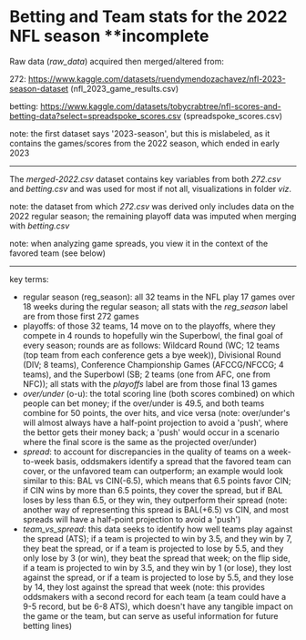 # Betting and Team stats for the 2022 NFL season **incomplete

Raw data (*raw_data*) acquired then merged/altered from: 

272: https://www.kaggle.com/datasets/ruendymendozachavez/nfl-2023-season-dataset (nfl_2023_game_results.csv)

betting: https://www.kaggle.com/datasets/tobycrabtree/nfl-scores-and-betting-data?select=spreadspoke_scores.csv (spreadspoke_scores.csv)

note: the first dataset says '2023-season', but this is mislabeled, as it contains the games/scores from the 2022 season, which ended in early 2023
______________________________________________________________________________________________________________________________________________________
The *merged-2022.csv* dataset contains key variables from both *272.csv* and *betting.csv* and was used for most if not all, visualizations in folder *viz*.

note: the dataset from which *272.csv* was derived only includes data on the 2022 regular season; the remaining playoff data was imputed when merging with *betting.csv*

note: when analyzing game spreads, you view it in the context of the favored team (see below)
______________________________________________________________________________________________________________________________________________________

key terms:
- regular season (reg_season): all 32 teams in the NFL play 17 games over 18 weeks during the regular season; all stats with the *reg_season* label are from those first 272 games
- playoffs: of those 32 teams, 14 move on to the playoffs, where they compete in 4 rounds to hopefully win the Superbowl, the final goal of every season; rounds are as follows: Wildcard Round (WC; 12 teams (top team from each conference gets a bye week)), Divisional Round (DIV; 8 teams), Conference Championship Games (AFCCG/NFCCG; 4 teams), and the Superbowl (SB; 2 teams (one from AFC, one from NFC)); all stats with the *playoffs* label are from those final 13 games
- *over/under* (o-u): the total scoring line (both scores combined) on which people can bet money; if the over/under is 49.5, and both teams combine for 50 points, the over hits, and vice versa (note: over/under's will almost always have a half-point projection to avoid a 'push', where the bettor gets their money back; a 'push' would occur in a scenario where the final score is the same as the projected over/under)
- *spread*: to account for discrepancies in the quality of teams on a week-to-week basis, oddsmakers identify a spread that the favored team can cover, or the unfavored team can outperform; an example would look similar to this: BAL vs CIN(-6.5), which means that 6.5 points favor CIN; if CIN wins by more than 6.5 points, they cover the spread, but if BAL loses by less than 6.5, or they win, they outperform their spread (note: another way of representing this spread is BAL(+6.5) vs CIN, and most spreads will have a half-point projection to avoid a 'push')
- *team_vs_spread*: this data seeks to identify how well teams play against the spread (ATS); if a team is projected to win by 3.5, and they win by 7, they beat the spread, or if a team is projected to lose by 5.5, and they only lose by 3 (or win), they beat the spread that week; on the flip side, if a team is projected to win by 3.5, and they win by 1 (or lose), they lost against the spread, or if a team is projected to lose by 5.5, and they lose by 14, they lost against the spread that week (note: this provides oddsmakers with a second record for each team (a team could have a 9-5 record, but be 6-8 ATS), which doesn't have any tangible impact on the game or the team, but can serve as useful information for future betting lines)
